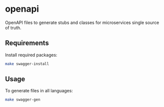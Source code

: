 # openapi

OpenAPI files to generate stubs and classes for microservices single source of truth.

## Requirements

Install required packages:

```bash
make swagger-install
```

## Usage

To generate files in all languages:

```bash
make swagger-gen
```



